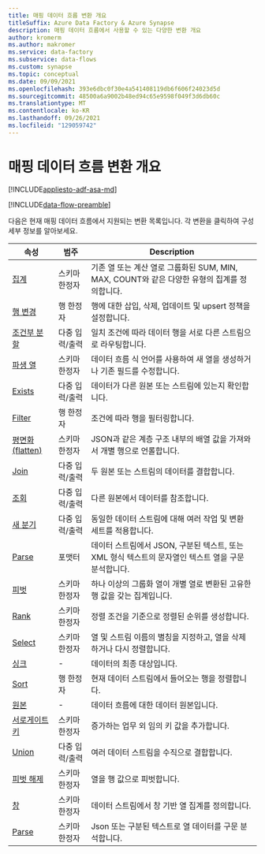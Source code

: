 ```yaml
---
title: 매핑 데이터 흐름 변환 개요
titleSuffix: Azure Data Factory & Azure Synapse
description: 매핑 데이터 흐름에서 사용할 수 있는 다양한 변환 개요
author: kromerm
ms.author: makromer
ms.service: data-factory
ms.subservice: data-flows
ms.custom: synapse
ms.topic: conceptual
ms.date: 09/09/2021
ms.openlocfilehash: 393e6dbc0f30e4a541408119db6f606f24023d5d
ms.sourcegitcommit: 48500a6a9002b48ed94c65e9598f049f3d6db60c
ms.translationtype: MT
ms.contentlocale: ko-KR
ms.lasthandoff: 09/26/2021
ms.locfileid: "129059742"
---
```

# <a name="mapping-data-flow-transformation-overview"></a>매핑 데이터 흐름 변환 개요

[!INCLUDE[appliesto-adf-asa-md](includes/appliesto-adf-asa-md.md)] 

[!INCLUDE[data-flow-preamble](includes/data-flow-preamble.md)]

다음은 현재 매핑 데이터 흐름에서 지원되는 변환 목록입니다. 각 변환을 클릭하여 구성 세부 정보를 알아보세요.

| 속성 | 범주 | Description |
| ---- | -------- | ----------- |
| [집계](data-flow-aggregate.md) | 스키마 한정자 | 기존 열 또는 계산 열로 그룹화된 SUM, MIN, MAX, COUNT와 같은 다양한 유형의 집계를 정의합니다. | 
| [행 변경](data-flow-alter-row.md) | 행 한정자 | 행에 대한 삽입, 삭제, 업데이트 및 upsert 정책을 설정합니다. |
| [조건부 분할](data-flow-conditional-split.md) | 다중 입력/출력 | 일치 조건에 따라 데이터 행을 서로 다른 스트림으로 라우팅합니다. |
| [파생 열](data-flow-derived-column.md) | 스키마 한정자 | 데이터 흐름 식 언어를 사용하여 새 열을 생성하거나 기존 필드를 수정합니다. | 
| [Exists](data-flow-exists.md) | 다중 입력/출력 | 데이터가 다른 원본 또는 스트림에 있는지 확인합니다. | 
| [Filter](data-flow-filter.md) | 행 한정자 | 조건에 따라 행을 필터링합니다. |
| [평면화(flatten)](data-flow-flatten.md) | 스키마 한정자 |  JSON과 같은 계층 구조 내부의 배열 값을 가져와서 개별 행으로 언롤합니다. |
| [Join](data-flow-join.md) | 다중 입력/출력 |  두 원본 또는 스트림의 데이터를 결합합니다. |
| [조회](data-flow-lookup.md) | 다중 입력/출력 | 다른 원본에서 데이터를 참조합니다. |
| [새 분기](data-flow-new-branch.md) | 다중 입력/출력 | 동일한 데이터 스트림에 대해 여러 작업 및 변환 세트를 적용합니다. |
| [Parse](data-flow-new-branch.md) | 포맷터 | 데이터 스트림에서 JSON, 구분된 텍스트, 또는 XML 형식 텍스트의 문자열인 텍스트 열을 구문 분석합니다. |
| [피벗](data-flow-pivot.md) | 스키마 한정자 | 하나 이상의 그룹화 열이 개별 열로 변환된 고유한 행 값을 갖는 집계입니다. |
| [Rank](data-flow-rank.md) | 스키마 한정자 | 정렬 조건을 기준으로 정렬된 순위를 생성합니다. |
| [Select](data-flow-select.md) | 스키마 한정자 | 열 및 스트림 이름의 별칭을 지정하고, 열을 삭제하거나 다시 정렬합니다. |
| [싱크](data-flow-sink.md) | - | 데이터의 최종 대상입니다. |
| [Sort](data-flow-sort.md) | 행 한정자 | 현재 데이터 스트림에서 들어오는 행을 정렬합니다. |
| [원본](data-flow-source.md) | - | 데이터 흐름에 대한 데이터 원본입니다. |
| [서로게이트 키](data-flow-surrogate-key.md) | 스키마 한정자 | 증가하는 업무 외 임의 키 값을 추가합니다. |
| [Union](data-flow-union.md) | 다중 입력/출력 | 여러 데이터 스트림을 수직으로 결합합니다. |
| [피벗 해제](data-flow-unpivot.md) | 스키마 한정자 | 열을 행 값으로 피벗합니다. |
| [창](data-flow-window.md) | 스키마 한정자 |  데이터 스트림에서 창 기반 열 집계를 정의합니다. |
| [Parse](data-flow-parse.md) | 스키마 한정자 |  Json 또는 구분된 텍스트로 열 데이터를 구문 분석합니다. |

